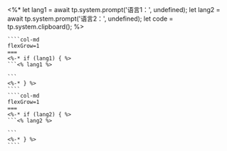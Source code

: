 <%*
let lang1 = await tp.system.prompt('语言1：', undefined);
let lang2 = await tp.system.prompt('语言2：', undefined);
let code = tp.system.clipboard();
%>
`````col
````col-md
flexGrow=1
===
<%-* if (lang1) { %>
```<% lang1 %>

```
<%-* } %>
````
````col-md
flexGrow=1
===
<%-* if (lang2) { %>
```<% lang2 %>

```
<%-* } %>
````
`````